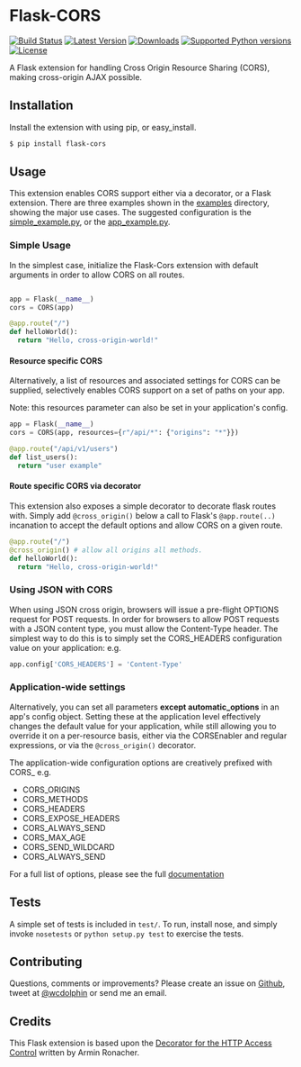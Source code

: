 # Flask-CORS

[![Build Status](https://api.travis-ci.org/wcdolphin/flask-cors.png?branch=master)](https://travis-ci.org/wcdolphin/flask-cors)
[![Latest Version](https://pypip.in/version/Flask-Cors/badge.svg)](https://pypi.python.org/pypi/Flask-Cors/)
[![Downloads](https://pypip.in/download/Flask-Cors/badge.svg)](https://pypi.python.org/pypi/Flask-Cors/)
[![Supported Python versions](https://pypip.in/py_versions/Flask-Cors/badge.svg)](https://pypi.python.org/pypi/Flask-Cors/)
[![License](https://pypip.in/license/Flask-Cors/badge.svg)](https://pypi.python.org/pypi/Flask-Cors/)

A Flask extension for handling Cross Origin Resource Sharing (CORS), making
cross-origin AJAX possible.


## Installation
Install the extension with using pip, or easy_install.
```bash
$ pip install flask-cors
```

## Usage
This extension enables CORS support either via a decorator, or a Flask
extension. There are three examples shown in the [examples](https://github.com/wcdolphin/flask-cors/tree/master/examples) directory, showing
the major use cases. The suggested configuration is the
[simple_example.py](https://github.com/wcdolphin/flask-cors/tree/master/examples/simple_example.py), or the
[app_example.py](https://github.com/wcdolphin/flask-cors/tree/master/examples/app_based_example.py).


### Simple Usage

In the simplest case, initialize the Flask-Cors extension with default
arguments in order to allow CORS on all routes.

```python

app = Flask(__name__)
cors = CORS(app)

@app.route("/")
def helloWorld():
  return "Hello, cross-origin-world!"
```

#### Resource specific CORS

Alternatively, a list of resources and associated settings for CORS can be
supplied, selectively enables CORS support on a set of paths on your app.

Note: this resources parameter can also be set in your application's config.

```python
app = Flask(__name__)
cors = CORS(app, resources={r"/api/*": {"origins": "*"}})

@app.route("/api/v1/users")
def list_users():
  return "user example"
```

#### Route specific CORS via decorator
This extension also exposes a simple decorator to decorate flask routes with.
Simply add `@cross_origin()` below a call to Flask's `@app.route(..)`
incanation to accept the default options and allow CORS on a given route.

```python
@app.route("/")
@cross_origin() # allow all origins all methods.
def helloWorld():
  return "Hello, cross-origin-world!"
```


### Using JSON with CORS
When using JSON cross origin, browsers will issue a pre-flight OPTIONS request
for POST requests. In order for browsers to allow POST requests with a JSON
content type, you must allow the Content-Type header. The simplest way to do
this is to simply set the CORS_HEADERS configuration value on your application:
e.g.
```python
app.config['CORS_HEADERS'] = 'Content-Type'
```


### Application-wide settings

Alternatively, you can set all parameters **except automatic_options** in an app's config
object. Setting these at the application level effectively changes the
default value for your application, while still allowing you to override
it on a per-resource basis, either via the CORSEnabler and regular expressions,
or via the `@cross_origin()` decorator.


The application-wide configuration options are creatively prefixed with CORS_
e.g.
* CORS_ORIGINS
* CORS_METHODS
* CORS_HEADERS
* CORS_EXPOSE_HEADERS
* CORS_ALWAYS_SEND
* CORS_MAX_AGE
* CORS_SEND_WILDCARD
* CORS_ALWAYS_SEND


For a full list of options, please see the full [documentation](http://flask-cors.readthedocs.org/en/latest/)


## Tests
A simple set of tests is included in `test/`. To run, install nose, and simply invoke `nosetests` or `python setup.py test` to exercise the tests.

## Contributing
Questions, comments or improvements? Please create an issue on [Github](https://github.com/wcdolphin/flask-cors), tweet at [@wcdolphin](https://twitter.com/wcdolphin) or send me an email.

## Credits
This Flask extension is based upon the [Decorator for the HTTP Access Control](http://flask.pocoo.org/snippets/56/) written by Armin Ronacher.
